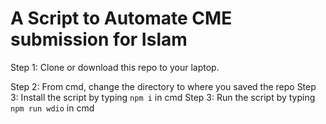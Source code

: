 # A Script to Automate CME submission for Islam

Step 1: Clone or download this repo to your laptop.

Step 2: From cmd, change the directory to where you saved the repo
Step 3: Install the script by typing `npm i` in cmd
Step 3: Run the script by typing `npm run wdio` in cmd
